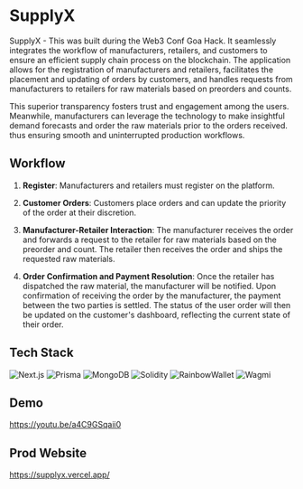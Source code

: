 # SupplyX

SupplyX - This was built during the Web3 Conf Goa Hack. It seamlessly integrates the workflow of manufacturers, retailers, and customers to ensure an efficient supply chain process on the blockchain. The application allows for the registration of manufacturers and retailers, facilitates the placement and updating of orders by customers, and handles requests from manufacturers to retailers for raw materials based on preorders and counts.

This superior transparency fosters trust and engagement among the users. Meanwhile, manufacturers can leverage the technology to make insightful demand forecasts and order the raw materials prior to the orders received. thus ensuring smooth and uninterrupted production workflows.

## Workflow

1. **Register**: Manufacturers and retailers must register on the platform.

2. **Customer Orders**: Customers place orders and can update the priority of the order at their discretion.

3. **Manufacturer-Retailer Interaction**: The manufacturer receives the order and forwards a request to the retailer for raw materials based on the preorder and count. The retailer then receives the order and ships the requested raw materials.

4. **Order Confirmation and Payment Resolution**: Once the retailer has dispatched the raw material, the manufacturer will be notified. Upon confirmation of receiving the order by the manufacturer, the payment between the two parties is settled. The status of the user order will then be updated on the customer's dashboard, reflecting the current state of their order.

## Tech Stack

![Next.js](https://img.shields.io/badge/-Next.js-black?style=for-the-badge&logo=next.js)
![Prisma](https://img.shields.io/badge/-Prisma-1A202C?style=for-the-badge&logo=prisma)
![MongoDB](https://img.shields.io/badge/-MongoDB-green?style=for-the-badge&logo=mongodb)
![Solidity](https://img.shields.io/badge/-Solidity-363636?style=for-the-badge&logo=solidity)
![RainbowWallet](https://img.shields.io/badge/-RainbowWallet-2D3142?style=for-the-badge)
![Wagmi](https://img.shields.io/badge/-Wagmi-663399?style=for-the-badge)

## Demo

https://youtu.be/a4C9GSqaii0

## Prod Website

https://supplyx.vercel.app/
